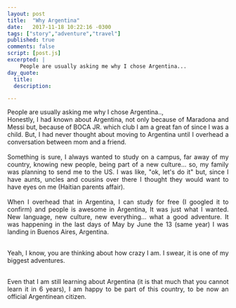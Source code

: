 ```yaml
---
layout: post
title:  "Why Argentina"
date:   2017-11-18 10:22:16 -0300
tags: ["story","adventure","travel"]
published: true
comments: false
script: [post.js]
excerpted: |
    People are usually asking me why I chose Argentina...
day_quote:
  title:
  description:

---
```


<div style="text-align: justify">
People are usually asking me why I chose Argentina..,
<br/>
Honestly, I had known about Argentina, not only because of Maradona and Messi but, because of BOCA JR. which club I am a great fan of since I was a child. But, I had never thought about moving to Argentina until I overhead a conversation between mom and a friend.
<br/><br/>
Something is sure, I always wanted to study on a campus, far away of my country, knowing new people, being part of a new culture... so, my family was planning to send me to the US. I was like, "ok, let's do it" but, since I have aunts, uncles and cousins over there I thought they would want to have eyes on me (Haitian parents affair).
<br/><br/>
When I overhead that in Argentina, I can study for free (I googled it to confirm) and people is awesome in Argentina, It was just what I wanted. New language, new culture, new everything... what a good adventure. It was happening in the last days of May by June the 13 (same year) I was landing in Buenos Aires, Argentina.
<br/><br/>

Yeah, I know, you are thinking about how crazy I am. I swear, it is one of my biggest adventures.
<br/><br/>

Even that I am still learning about Argentina (it is that much that you cannot learn it in 6 years), I am happy to be part of this country, to be now an official Argentinean citizen.

</div>
